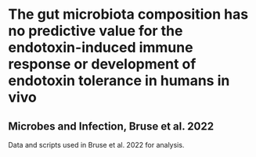# The gut microbiota composition has no predictive value for the endotoxin-induced immune response or development of endotoxin tolerance in humans in vivo 
## Microbes and Infection, Bruse et al. 2022
Data and scripts used in Bruse et al. 2022 for analysis.
